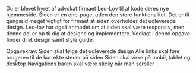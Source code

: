 Du er blevet hyret af advokat firmaet Leo-Lov til at kode deres nye hjemmeside. Siden er en one-page, uden den store funktionalitet.
Det er til gengæld meget vigtigt for firmaet at siden overholder det udleverede design. Leo-lov har også anmodet om at siden skal være responsiv, men denne del er op til dig at designe og implementere.
Vedlagt i denne opgave finder di et design samt style guide. 


Opgavekrav:
Siden skal følge det udleverede design
Alle links skal føre brugeren til de korrekte steder på siden
Siden skal virke på mobil, tablet og desktop
Navigations baren skal være sticky når man scroller
